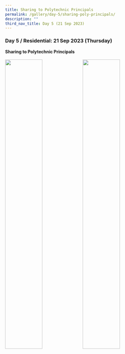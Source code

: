 ```yaml
---
title: Sharing to Polytechnic Principals
permalink: /gallery/day-5/sharing-poly-principals/
description: ""
third_nav_title: Day 5 (21 Sep 2023)
---
```

### **Day 5 / Residential: 21 Sep 2023 (Thursday)**
<b>Sharing to Polytechnic Principals</b>
<br>
<br>
<img style="float: left; width: 49%; margin-right: 1%; margin-bottom: 0.5em;" src="https://hosting.photobucket.com/images/i/tracyng81/IMG_0099_copy.jpg?width=590&amp;height=590&amp;fit=bounds"><img style="float: left; width: 49%; margin-right: 1%; margin-bottom: 0.5em;" src="https://hosting.photobucket.com/images/i/tracyng81/IMG_0080_copy.jpg?width=590&amp;height=590&amp;fit=bounds">